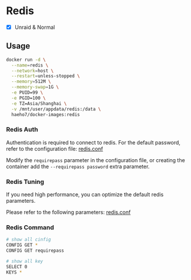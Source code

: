 # Redis

- [x] Unraid & Normal

## Usage

```sh
docker run -d \
  --name=redis \
  --network=host \
  --restart=unless-stopped \
  --memory=512M \
  --memory-swap=1G \
  -e PUID=99 \
  -e PGID=100 \
  -e TZ=Asia/Shanghai \
  -v /mnt/user/appdata/redis:/data \
  haeho7/docker-images:redis
```

### Redis Auth

Authentication is required to connect to redis. For the default password, refer to the configuration file: [redis.conf](./redis-data/redis.conf)

Modify the `requirepass` parameter in the configuration file, or creating the container add the `--requirepass password` extra parameter.

### Redis Tuning

If you need high performance, you can optimize the default redis parameters.

Please refer to the following parameters: [redis.conf](./redis-data/redis.conf)

### Redis Command

``` sh
# show all cinfig
CONFIG GET *
CONFIG GET requirepass
```

``` sh
# show all key
SELECT 0
KEYS *
```
